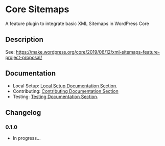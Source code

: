 # Core Sitemaps

A feature plugin to integrate basic XML Sitemaps in WordPress Core

## Description ##

See: https://make.wordpress.org/core/2019/06/12/xml-sitemaps-feature-project-proposal/

## Documentation ##

- Local Setup: [Local Setup Documentation Section](/docs/SETUP.md/).
- Contributing: [Contributing Documentation Section](/docs/CONTRIBUTING.md)
- Testing: [Testing Documentation Section](/docs/TESTING.md).

## Changelog

### 0.1.0
* In progress...
